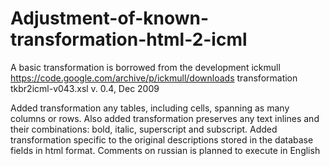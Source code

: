 # Adjustment-of-known-transformation-html-2-icml
A basic transformation is borrowed from the development ickmull https://code.google.com/archive/p/ickmull/downloads
transformation tkbr2icml-v043.xsl
v. 0.4, Dec 2009

Added transformation any tables, including cells, spanning as many columns or rows.
Also added transformation preserves any text inlines and their combinations: bold, italic, superscript and subscript.
Added transformation specific to the original descriptions stored in the database fields in html format.
Comments on russian is planned to execute in English
